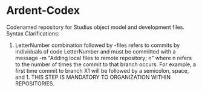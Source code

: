 # Ardent-Codex
Codenamed repository for Studius object model and development files.
Syntax Clarifications:
1. LetterNumber combination followed by -files refers to commits by individuals of code LetterNumber and must be committed with a message -m "Adding local files to remote repository; n" where n refers to the number of times the commit to that branch occurs. For example, a first time commit to branch X1 will be followed by a semicolon, space, and 1. THIS STEP IS MANDATORY TO ORGANIZATION WITHIN REPOSITORIES.
